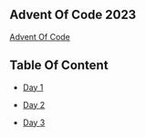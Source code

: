 ## Advent Of Code 2023

[Advent Of Code](https://adventofcode.com/2023/about)


## Table Of Content

- [Day 1](https://github.com/pgaijin66/advent-of-code-2023/tree/main/Day%201)

- [Day 2](https://github.com/pgaijin66/advent-of-code-2023/tree/main/Day%202)

- [Day 3](https://github.com/pgaijin66/advent-of-code-2023/tree/main/Day%203)


